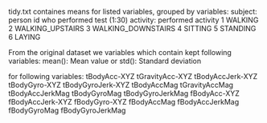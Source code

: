 tidy.txt containes means for listed variables, grouped by variables:
subject: person id who performed test (1:30)
activity: performed activity 
1 WALKING 2 WALKING_UPSTAIRS 3 WALKING_DOWNSTAIRS 4 SITTING 5 STANDING 6 LAYING

From the original dataset we variables which contain kept following variables:
mean(): Mean value or
std(): Standard deviation

for following variables:
tBodyAcc-XYZ
tGravityAcc-XYZ
tBodyAccJerk-XYZ
tBodyGyro-XYZ
tBodyGyroJerk-XYZ
tBodyAccMag
tGravityAccMag
tBodyAccJerkMag
tBodyGyroMag
tBodyGyroJerkMag
fBodyAcc-XYZ
fBodyAccJerk-XYZ
fBodyGyro-XYZ
fBodyAccMag
fBodyAccJerkMag
fBodyGyroMag
fBodyGyroJerkMag

